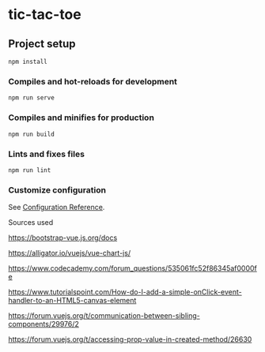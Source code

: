 # tic-tac-toe

## Project setup
```
npm install
```

### Compiles and hot-reloads for development
```
npm run serve
```

### Compiles and minifies for production
```
npm run build
```

### Lints and fixes files
```
npm run lint
```

### Customize configuration
See [Configuration Reference](https://cli.vuejs.org/config/).

Sources used

https://bootstrap-vue.js.org/docs

https://alligator.io/vuejs/vue-chart-js/

https://www.codecademy.com/forum_questions/535061fc52f86345af0000fe

https://www.tutorialspoint.com/How-do-I-add-a-simple-onClick-event-handler-to-an-HTML5-canvas-element

https://forum.vuejs.org/t/communication-between-sibling-components/29976/2

https://forum.vuejs.org/t/accessing-prop-value-in-created-method/26630
